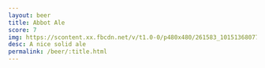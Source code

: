 ```yaml
---
layout: beer
title: Abbot Ale
score: 7
img: https://scontent.xx.fbcdn.net/v/t1.0-0/p480x480/261583_10151368077943745_1842191344_n.jpg?oh=ce18ab4df5028cd8b0d731a159bff1a4&oe=590DB61D
desc: A nice solid ale
permalink: /beer/:title.html
---
```

